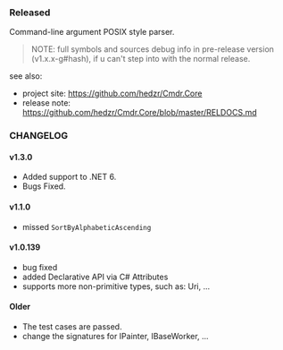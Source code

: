 ### Released

Command-line argument POSIX style parser.

> NOTE: full symbols and sources debug info in pre-release version (v1.x.x-g#hash), if u can't step into with the normal release.


see also:

- project site: https://github.com/hedzr/Cmdr.Core
- release note: https://github.com/hedzr/Cmdr.Core/blob/master/RELDOCS.md

### CHANGELOG

#### v1.3.0

- Added support to .NET 6.
- Bugs Fixed.

#### v1.1.0

- missed `SortByAlphabeticAscending`

#### v1.0.139

- bug fixed
- added Declarative API via C# Attributes
- supports more non-primitive types, such as: Uri, ...



#### Older

- The test cases are passed.
- change the signatures for IPainter, IBaseWorker, ...














